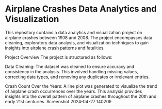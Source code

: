 # Airplane Crashes Data Analytics and Visualization
This repository contains a data analytics and visualization project on airplane crashes between 1908 and 2008. The project encompasses data cleaning, exploratory data analysis, and visualization techniques to gain insights into airplane crash patterns and fatalities.

Project Overview
The project is structured as follows:

Data Cleaning: The dataset was cleaned to ensure accuracy and consistency in the analysis. This involved handling missing values, correcting data types, and removing any duplicates or irrelevant entries.

Crash Count Over the Years: A line plot was generated to visualize the trend of airplane crash occurrences over the years. This analysis provides insights into the overall pattern of airplane crashes throughout the 20th and early 21st centuries.
Screenshot 2024-04-27 140209
